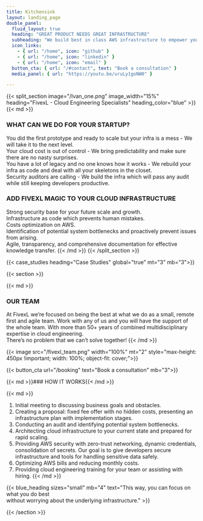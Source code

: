 ```yaml
---
title: Kitchensink
layout: landing_page
double_panel:
  fluid_layout: true
  heading: "GREAT PRODUCT NEEDS GREAT INFRASTRUCTURE"
  subheading: "We build best in class AWS infrastructure to empower your ideas"
  icon_links:
    - { url: "/home", icon: "github" }
    - { url: "/home", icon: "linkedin" }
    - { url: "/home", icon: "email" }
  button_cta: { url: "/#contact", text: "Book a consultation" }
  media_panel: { url: "https://youtu.be/uruLy1goNW0" }

---
```


{{< split_section image="/Ivan_one.png" image_width="15%" heading="FivexL - Cloud Engineering Specialists" heading_color="blue" >}}
{{< md >}}
### WHAT CAN WE DO FOR YOUR STARTUP?  
You did the first prototype and ready to scale but your infra is a mess - We will take it to the next level.  
Your cloud cost is out of control - We bring predictability and make sure there are no nasty surprises.  
You have a lot of legacy and no one knows how it works - We rebuild your infra as code and deal with all your skeletons in the closet.  
Security auditors are calling - We build the infra which will pass any audit while still keeping developers productive.  
  

### ADD FIVEXL MAGIC TO YOUR CLOUD INFRASTRUCTURE  
Strong security base for your future scale and growth.   
Infrastructure as code which prevents human mistakes.   
Costs optimization on AWS.  
Identification of potential system bottlenecks and proactively prevent issues from arising.  
Agile, transparency, and comprehensive documentation for effective knowledge transfer.
{{< /md >}}
{{< /split_section >}}


{{< case_studies heading="Case Studies" global="true" mt="3" mb="3">}}


{{< section >}}

{{< md >}}
### OUR TEAM
At FivexL we’re focused on being the best at what we do as a small, remote first and agile team. Work with any of us and you will have the support of the whole team. With more than 50+ years of combined multidisciplinary expertise in cloud engineering.  
There’s no problem that we can’t solve together!
{{< /md >}}

{{< image src="/fivexl_team.png" width="100%" mt="2" style="max-height: 450px !important; width: 100%; object-fit: cover;">}}

{{< button_cta url="/booking" text="Book a consultation" mb="3">}}

{{< md >}}### HOW IT WORKS{{< /md >}}

{{< md >}}
1. Initial meeting to discussing business goals and obstacles.
2. Creating a proposal: fixed fee offer with no hidden costs, presenting an infrastructure plan with implementation stages.
3. Conducting an audit and identifying potential system bottlenecks.
4. Architecting cloud infrastructure to your current state and prepared for rapid scaling. 
5. Providing AWS security with zero-trust networking, dynamic credentials, consolidation of secrets. Our goal is to give developers secure infrastructure and tools for handling sensitive data safely.
6. Optimizing AWS bills and reducing monthly costs.
7. Providing cloud engineering training for your team or assisting with hiring.
{{< /md >}}

{{< blue_heading sizes="small" mb="4" text="This way, you can focus on what you do best <br> without worrying about the underlying infrastructure." >}}

{{< /section >}}


<!-- {{< case_studies heading="dyanmic heading" global="true" >}} -->


